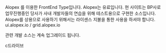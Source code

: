 ﻿Alopex 를 이용한 FrontEnd Type입니다.
Alopex는 유료입니다.
현 사이트는 BP사로 업무진행중인 당사가
사내 개발자들의 연습을 위해 테스트용으로 구현한 소스입니다.
 Alopex를 상용으로 사용하기 위해서는 라이센스 지불을 통한 사용을 하셔야 합니다.
ui.alopex.io / grid.alopex.io

관련 개발 소스는 계속 업그레이드 됩니다.

c드라이브